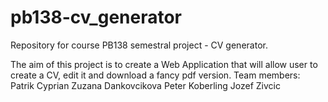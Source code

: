 # pb138-cv_generator
Repository for course PB138 semestral project - CV generator.

The aim of this project is to create a Web Application that will allow user to create a CV, edit it and download a fancy pdf version.
Team members:
Patrik Cyprian
Zuzana Dankovcikova
Peter Koberling
Jozef Zivcic
